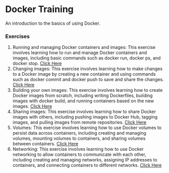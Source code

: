 # Docker Training

An introduction to the basics of using Docker. 

### Exercises

1. Running and managing Docker containers and images: This exercise involves learning how to run and manage Docker containers and images, including basic commands such as docker run, docker ps, and docker stop. [Click Here]()
2. Changing images: This exercise involves learning how to make changes to a Docker image by creating a new container and using commands such as docker commit and docker push to save and share the changes. [Click Here]()
3. Building your own images: This exercise involves learning how to create Docker images from scratch, including writing Dockerfiles, building images with docker build, and running containers based on the new images. [Click Here]()
4. Sharing images: This exercise involves learning how to share Docker images with others, including pushing images to Docker Hub, tagging images, and pulling images from remote repositories. [Click Here]()
5. Volumes: This exercise involves learning how to use Docker volumes to persist data across containers, including creating and managing volumes, mounting volumes to containers, and sharing volumes between containers. [Click Here]()
6. Networking: This exercise involves learning how to use Docker networking to allow containers to communicate with each other, including creating and managing networks, assigning IP addresses to containers, and connecting containers to different networks. [Click Here]()